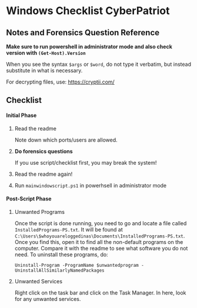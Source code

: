 # Windows Checklist CyberPatriot

## Notes and Forensics Question Reference

**Make sure to run powershell in administrator mode and also check version with `(Get-Host).Version`**

When you see the syntax `$args` or `$word`, do not type it verbatim, but instead substitute in what is necessary.

For decrypting files, use: https://cryptii.com/ 


## Checklist

#### Initial Phase

1. Read the readme

      Note down which ports/users are allowed.
      
1. **Do forensics questions**

      If you use script/checklist first, you may break the system!

1. Read the readme again!

1. Run `mainwindowscript.ps1` in powerhsell in administrator mode

#### Post-Script Phase

1. Unwanted Programs
      
      Once the script is done running, you need to go and locate a file called `InstalledPrograms-PS.txt`. It will be found at `C:\Users\$whoyouareloggedinas\Documents\InstalledPrograms-PS.txt`. Once you find this, open it to find all the non-default programs on the computer. Compare it with the readme to see what software you do not need. To uninstall these programs, do:

      ````
      Uninstall-Program -ProgramName $unwantedprogram -UninstallAllSimilarlyNamedPackages
      ````
      
1. Unwanted Services
      
      Right click on the task bar and click on the Task Manager. In here, look for any unwanted services. 
